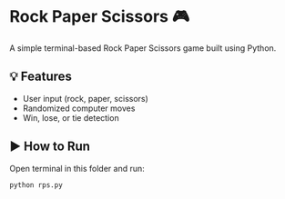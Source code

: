 # Rock Paper Scissors 🎮

A simple terminal-based Rock Paper Scissors game built using Python.

## 💡 Features
- User input (rock, paper, scissors)
- Randomized computer moves
- Win, lose, or tie detection

## ▶️ How to Run
Open terminal in this folder and run:
```bash
python rps.py
